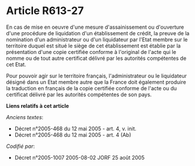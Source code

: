 # Article R613-27

En cas de mise en oeuvre d'une mesure d'assainissement ou d'ouverture d'une procédure de liquidation d'un établissement de
crédit, la preuve de la nomination d'un administrateur ou d'un liquidateur par l'Etat membre sur le territoire duquel est
situé le siège de cet établissement est établie par la présentation d'une copie certifiée conforme à l'original de l'acte qui
le nomme ou de tout autre certificat délivré par les autorités compétentes de cet Etat.

Pour pouvoir agir sur le territoire français, l'administrateur ou le liquidateur désigné dans un Etat membre autre que la
France doit également produire la traduction en français de la copie certifiée conforme de l'acte ou du certificat délivré
par les autorités compétentes de son pays.

**Liens relatifs à cet article**

_Anciens textes_:

  - Décret n°2005-468 du 12 mai 2005 - art. 4, v. init.
  - Décret n°2005-468 du 12 mai 2005 - art. 4 (Ab)

_Codifié par_:

  - Décret n°2005-1007 2005-08-02 JORF 25 août 2005
